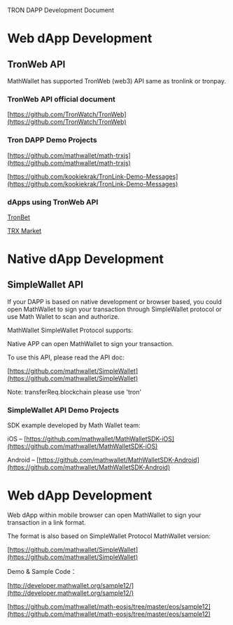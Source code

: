 TRON DAPP Development Document

# Web dApp Development

## TronWeb API

MathWallet has supported TronWeb (web3) API same as tronlink or tronpay.

### TronWeb API official document

[https://github.com/TronWatch/TronWeb](https://github.com/TronWatch/TronWeb)

### Tron DAPP Demo Projects

[https://github.com/mathwallet/math-trxjs](https://github.com/mathwallet/math-trxjs)

[https://github.com/kookiekrak/TronLink-Demo-Messages](https://github.com/kookiekrak/TronLink-Demo-Messages)

### dApps using TronWeb API

[TronBet](https://www.tronbet.io)

[TRX Market](http://trx.market)

# Native dApp Development

## SimpleWallet API

If your DAPP is based on native development or browser based, you could open MathWallet to sign your transaction through SimpleWallet protocol or use Math Wallet to scan and authorize.

MathWallet SimpleWallet Protocol supports:

Native APP can open MathWallet to sign your transaction.

To use this API, please read the API doc:

[https://github.com/mathwallet/SimpleWallet](https://github.com/mathwallet/SimpleWallet)

Note: transferReq.blockchain please use 'tron'

### SimpleWallet API Demo Projects

SDK example developed by Math Wallet team:

iOS – [https://github.com/mathwallet/MathWalletSDK-iOS](https://github.com/mathwallet/MathWalletSDK-iOS)

Android – [https://github.com/mathwallet/MathWalletSDK-Android](https://github.com/mathwallet/MathWalletSDK-Android)

# Web dApp Development

Web dApp within mobile browser can open MathWallet to sign your transaction in a link format.

The format is also based on SimpleWallet Protocol MathWallet version:

[https://github.com/mathwallet/SimpleWallet](https://github.com/mathwallet/SimpleWallet)

Demo & Sample Code：

[http://developer.mathwallet.org/sample12/](http://developer.mathwallet.org/sample12/)

[https://github.com/mathwallet/math-eosjs/tree/master/eos/sample12](https://github.com/mathwallet/math-eosjs/tree/master/eos/sample12)

